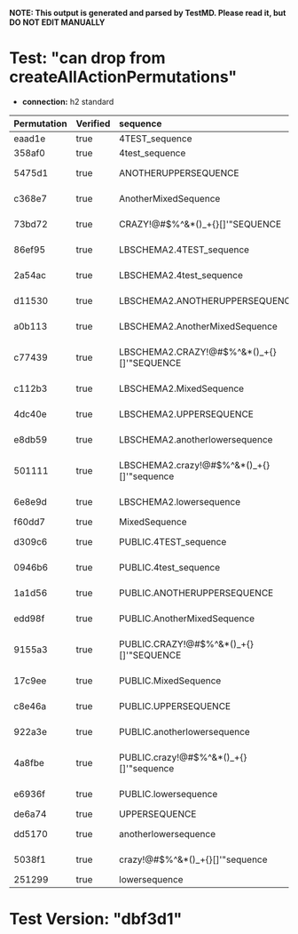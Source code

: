 **NOTE: This output is generated and parsed by TestMD. Please read it, but DO NOT EDIT MANUALLY**

# Test: "can drop from createAllActionPermutations" #

- **connection:** h2 standard

| Permutation | Verified | sequence                                   | OPERATIONS
| :---------- | :------- | :----------------------------------------- | :------
| eaad1e      | true     | 4TEST_sequence                             | **plan**: DROP SEQUENCE "4TEST_sequence"
| 358af0      | true     | 4test_sequence                             | **plan**: DROP SEQUENCE "4test_sequence"
| 5475d1      | true     | ANOTHERUPPERSEQUENCE                       | **plan**: DROP SEQUENCE "ANOTHERUPPERSEQUENCE"
| c368e7      | true     | AnotherMixedSequence                       | **plan**: DROP SEQUENCE "AnotherMixedSequence"
| 73bd72      | true     | CRAZY!@#\$%^&*()_+{}[]'"SEQUENCE           | **plan**: DROP SEQUENCE "CRAZY!@#\$%^&*()_+{}[]'""SEQUENCE"
| 86ef95      | true     | LBSCHEMA2.4TEST_sequence                   | **plan**: DROP SEQUENCE "LBSCHEMA2"."4TEST_sequence"
| 2a54ac      | true     | LBSCHEMA2.4test_sequence                   | **plan**: DROP SEQUENCE "LBSCHEMA2"."4test_sequence"
| d11530      | true     | LBSCHEMA2.ANOTHERUPPERSEQUENCE             | **plan**: DROP SEQUENCE "LBSCHEMA2"."ANOTHERUPPERSEQUENCE"
| a0b113      | true     | LBSCHEMA2.AnotherMixedSequence             | **plan**: DROP SEQUENCE "LBSCHEMA2"."AnotherMixedSequence"
| c77439      | true     | LBSCHEMA2.CRAZY!@#\$%^&*()_+{}[]'"SEQUENCE | **plan**: DROP SEQUENCE "LBSCHEMA2"."CRAZY!@#\$%^&*()_+{}[]'""SEQUENCE"
| c112b3      | true     | LBSCHEMA2.MixedSequence                    | **plan**: DROP SEQUENCE "LBSCHEMA2"."MixedSequence"
| 4dc40e      | true     | LBSCHEMA2.UPPERSEQUENCE                    | **plan**: DROP SEQUENCE "LBSCHEMA2"."UPPERSEQUENCE"
| e8db59      | true     | LBSCHEMA2.anotherlowersequence             | **plan**: DROP SEQUENCE "LBSCHEMA2"."anotherlowersequence"
| 501111      | true     | LBSCHEMA2.crazy!@#\$%^&*()_+{}[]'"sequence | **plan**: DROP SEQUENCE "LBSCHEMA2"."crazy!@#\$%^&*()_+{}[]'""sequence"
| 6e8e9d      | true     | LBSCHEMA2.lowersequence                    | **plan**: DROP SEQUENCE "LBSCHEMA2"."lowersequence"
| f60dd7      | true     | MixedSequence                              | **plan**: DROP SEQUENCE "MixedSequence"
| d309c6      | true     | PUBLIC.4TEST_sequence                      | **plan**: DROP SEQUENCE "PUBLIC"."4TEST_sequence"
| 0946b6      | true     | PUBLIC.4test_sequence                      | **plan**: DROP SEQUENCE "PUBLIC"."4test_sequence"
| 1a1d56      | true     | PUBLIC.ANOTHERUPPERSEQUENCE                | **plan**: DROP SEQUENCE "PUBLIC"."ANOTHERUPPERSEQUENCE"
| edd98f      | true     | PUBLIC.AnotherMixedSequence                | **plan**: DROP SEQUENCE "PUBLIC"."AnotherMixedSequence"
| 9155a3      | true     | PUBLIC.CRAZY!@#\$%^&*()_+{}[]'"SEQUENCE    | **plan**: DROP SEQUENCE "PUBLIC"."CRAZY!@#\$%^&*()_+{}[]'""SEQUENCE"
| 17c9ee      | true     | PUBLIC.MixedSequence                       | **plan**: DROP SEQUENCE "PUBLIC"."MixedSequence"
| c8e46a      | true     | PUBLIC.UPPERSEQUENCE                       | **plan**: DROP SEQUENCE "PUBLIC"."UPPERSEQUENCE"
| 922a3e      | true     | PUBLIC.anotherlowersequence                | **plan**: DROP SEQUENCE "PUBLIC"."anotherlowersequence"
| 4a8fbe      | true     | PUBLIC.crazy!@#\$%^&*()_+{}[]'"sequence    | **plan**: DROP SEQUENCE "PUBLIC"."crazy!@#\$%^&*()_+{}[]'""sequence"
| e6936f      | true     | PUBLIC.lowersequence                       | **plan**: DROP SEQUENCE "PUBLIC"."lowersequence"
| de6a74      | true     | UPPERSEQUENCE                              | **plan**: DROP SEQUENCE "UPPERSEQUENCE"
| dd5170      | true     | anotherlowersequence                       | **plan**: DROP SEQUENCE "anotherlowersequence"
| 5038f1      | true     | crazy!@#\$%^&*()_+{}[]'"sequence           | **plan**: DROP SEQUENCE "crazy!@#\$%^&*()_+{}[]'""sequence"
| 251299      | true     | lowersequence                              | **plan**: DROP SEQUENCE "lowersequence"

# Test Version: "dbf3d1" #